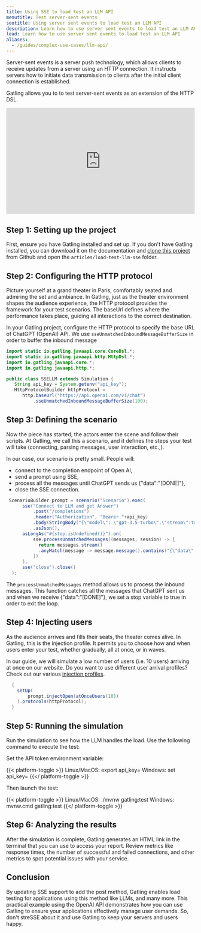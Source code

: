 ```yaml
---
title: Using SSE to load test an LLM API  
menutitle: Test server-sent events
seotitle: Using server sent events to load test an LLM API
description: Learn how to use server sent events to load test an LLM API
lead: Learn how to use server sent events to load test an LLM API
aliases:
  - /guides/complex-use-cases/llm-api/
---
```


Server-sent events is a server push technology, which allows clients to receive updates from a server using an HTTP connection. It instructs servers how to initiate data transmission to clients after the initial client connection is established.

Gatling allows you to to test server-sent events as an extension of the HTTP DSL. 

<div style="position: relative; overflow: hidden; max-width: 100%; padding-bottom: 56.25%; margin: 0px;"><iframe width="560" height="315" src="https://www.youtube.com/embed/dK9_73FHj8w?si=6VCZCP4aM2wZznE3" title="YouTube video player" frameborder="0" allow="accelerometer; autoplay; clipboard-write; encrypted-media; gyroscope; picture-in-picture; web-share" referrerpolicy="strict-origin-when-cross-origin" allowfullscreen="" style="position: absolute; top: 0px; left: 0px; width: 100%; height: 100%; border: none;"></iframe></div>

## Step 1: Setting up the project

First, ensure you have Gatling installed and set up. If you don't have Gatling installed, you can download it on the documentation and [clone this project](https://github.com/gatling/devrel-projects) from Github and open the `articles/load-test-llm-sse` folder.

## Step 2: Configuring the HTTP protocol

Picture yourself at a grand theater in Paris, comfortably seated and admiring the set and ambiance. In Gatling, just as the theater environment shapes the audience experience, the HTTP protocol provides the framework for your test scenarios. The baseUrl defines where the performance takes place, guiding all interactions to the correct destination.

In your Gatling project, configure the HTTP protocol to specify the base URL of ChatGPT (OpenAI) API. We use `sseUnmatchedInboundMessageBufferSize` in order to buffer the inbound message

```java
import static io.gatling.javaapi.core.CoreDsl.*;
import static io.gatling.javaapi.http.HttpDsl.*;
import io.gatling.javaapi.core.*;
import io.gatling.javaapi.http.*;

public class SSELLM extends Simulation {
   String api_key = System.getenv("api_key");
   HttpProtocolBuilder httpProtocol =
      http.baseUrl("https://api.openai.com/v1/chat")
          .sseUnmatchedInboundMessageBufferSize(100);
```

## Step 3: Defining the scenario

Now the piece has started, the actors enter the scene and follow their scripts. At Gatling, we call this a scenario, and it defines the steps your test will take (connecting, parsing messages, user interaction, etc.,).

In our case, our scenario is pretty small. People will:

- connect to the completion endpoint of Open AI,
- send a prompt using SSE,
- process all the messages until ChatGPT sends us {"data":"[DONE]"},
- close the SSE connection.

```java
 ScenarioBuilder prompt = scenario("Scenario").exec(
      sse("Connect to LLM and get Answer")
          .post("/completions")
          .header("Authorization", "Bearer "+api_key)
          .body(StringBody("{\"model\": \"gpt-3.5-turbo\",\"stream\":true,\"messages\":[{\"role\":\"user\",\"content\":\"Just say HI\"}]}"))
          .asJson(),
      asLongAs("#{stop.isUndefined()}").on(
          sse.processUnmatchedMessages((messages, session) -> {
            return messages.stream()
            .anyMatch(message -> message.message().contains("{\"data\":\"[DONE]\"}")) ? session.set("stop", true) : session;        
          }) 
      ),
      sse("close").close()
  );
```

The `processUnmatchedMessages` method allows us to process the inbound messages. This function catches all the messages that ChatGPT sent us and when we receive {"data":"[DONE]"}, we set a stop variable to true in order to exit the loop.

## Step 4: Injecting users

As the audience arrives and fills their seats, the theater comes alive. In Gatling, this is the injection profile. It permits you to choose how and when users enter your test, whether gradually, all at once, or in waves.

In our guide, we will simulate a low number of users (i.e. 10 users) arriving at once on our website. Do you want to use different user arrival profiles? Check out our various [injection profiles](/reference/script/core/injection/#open-model).

```java
  {
    setUp(
        prompt.injectOpen(atOnceUsers(10))
    ).protocols(httpProtocol);
  }
```

## Step 5: Running the simulation

Run the simulation to see how the LLM handles the load. Use the following command to execute the test:

Set the API token environment variable:

{{< platform-toggle >}}
Linux/MacOS: export api_key=<API-token-value>
Windows: set api_key=<API-token-value>
{{</ platform-toggle >}}
 
Then launch the test:

{{< platform-toggle >}}
Linux/MacOS: ./mvnw gatling:test
Windows: mvnw.cmd gatling:test
{{</ platform-toggle >}}

## Step 6: Analyzing the results

After the simulation is complete, Gatling generates an HTML link in the terminal that you can use to access your report. Review metrics like response times, the number of successful and failed connections, and other metrics to spot potential issues with your service.

## Conclusion

By updating SSE support to add the post method, Gatling enables load testing for applications using this method like LLMs, and many more. This practical example using the OpenAI API demonstrates how you can use Gatling to ensure your applications effectively manage user demands. So, don't streSSE about it and use Gatling to keep your servers and users happy.
